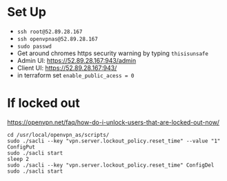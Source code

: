 # Set Up

- `ssh root@52.89.28.167`
- `ssh openvpnas@52.89.28.167`
- `sudo passwd`
- Get around chromes https security warning by typing `thisisunsafe`
- Admin  UI: https://52.89.28.167:943/admin
- Client UI: https://52.89.28.167:943/
- in terraform set `enable_public_acess = 0`

# If locked out 

https://openvpn.net/faq/how-do-i-unlock-users-that-are-locked-out-now/ 

```
cd /usr/local/openvpn_as/scripts/ 
sudo ./sacli --key "vpn.server.lockout_policy.reset_time" --value "1" ConfigPut
sudo ./sacli start
sleep 2
sudo ./sacli --key "vpn.server.lockout_policy.reset_time" ConfigDel
sudo ./sacli start
```